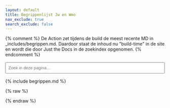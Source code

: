 ```yaml
---
layout: default
title: Begrippenlijst Jw en Wmo
nav_exclude: true
search_exclude: false
---
```


<style>
  /* sidebar verbergen, content full-width */
  .side-bar { display:none !important; }
  .main { margin-left:0 !important; }
  /* desgewenst: site-brede zoekbalk zichtbaar laten (of hier verbergen) */
  /* .main-header .search { display:none !important; } */
</style>

{% comment %}
De Action zet tijdens de build de meest recente MD in _includes/begrippen.md.
Daardoor staat de inhoud nu "build-time" in de site en wordt die door
Just the Docs in de zoekindex opgenomen.
{% endcomment %}

 <style>
  .side-bar { display:none !important; }
  .main { margin-left:0 !important; }
  /* verberg de globale JTD zoekbalk zodat hij niet in de weg zit */
  .main-header .search { display:none !important; }
  /* optioneel: iets lucht tussen begrippen */
  .glossary-section { margin-bottom: 1.25rem; }
</style>

<!-- LOKALE ZOEKBALK (alleen deze pagina) -->
<div id="page-search" style="max-width:720px;margin:1rem 0;">
  <input id="local-q" type="search" placeholder="Zoek in deze pagina…" style="width:100%;padding:.5rem;">
</div>

<!-- HIER KOMT JE GLOSSARY-INHOUD -->

{% include begrippen.md %}

{% raw %}
<script>
document.addEventListener('DOMContentLoaded', function () {
  const q = document.getElementById('local-q');
  const main = document.querySelector('#main-content main') || document.querySelector('main');
  if (!q || !main) return;

  // 1) Wrap elke H3 + alles tot de volgende H3 in <section.glossary-section>
  const sections = [];
  const h3s = Array.from(main.querySelectorAll('h3'));
  if (h3s.length === 0) {
    console.warn('[Glossary] Geen <h3> gevonden. Zet elk begrip als ### Kopje in je Markdown.');
    return;
  }
  h3s.forEach(h3 => {
    // maak wrapper vóór de h3
    const wrap = document.createElement('section');
    wrap.className = 'glossary-section';
    h3.parentNode.insertBefore(wrap, h3);
    wrap.appendChild(h3);

    // verplaats alle siblings tot de volgende H3 in deze wrapper
    let n = wrap.nextSibling;
    while (n && !(n.nodeType === 1 && n.tagName === 'H3')) {
      const next = n.nextSibling;
      wrap.appendChild(n);
      n = next;
    }
    sections.push(wrap);
  });

  // 2) Filterfunctie over de wrappers
  const norm = s => (s || '').toLowerCase();
  function filterTo(text) {
    const qq = norm(text);
    if (!qq) {
      sections.forEach(sec => sec.style.display = '');
      return;
    }
    sections.forEach(sec => {
      const hit = norm(sec.textContent).includes(qq);
      sec.style.display = hit ? '' : 'none';
    });
  }

  // 3) Live filter (met kleine debounce)
  let t;
  q.addEventListener('input', () => {
    clearTimeout(t);
    t = setTimeout(() => filterTo(q.value), 120);
  });

  console.log(`[Glossary] ${sections.length} secties aangemaakt en klaar voor lokale zoek.`);
});
</script>
{% endraw %}

